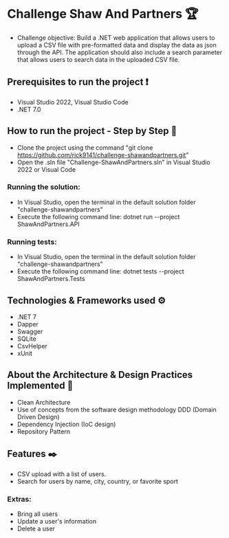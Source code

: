 
# Challenge Shaw And Partners 🏆

- Challenge objective: Build a .NET web application that allows users to upload a CSV file with pre-formatted data and display the data as json through the API. The application should also include a search parameter that allows users to search data in the uploaded CSV file.

## Prerequisites to run the project  ❗
-   Visual Studio 2022, Visual Studio Code
-   .NET 7.0

## How to run the project - Step by Step  🔨
- Clone the project using the command "git clone https://github.com/rick9141/challenge-shawandpartners.git"
-  Open the .sln file "Challenge-ShawAndPartners.sln" in Visual Studio 2022 or Visual Code
 ### Running the solution:
- In Visual Studio, open the terminal in the default solution folder "challenge-shawandpartners"
 - Execute the following command line: dotnet run --project ShawAndPartners.API
### Running tests:
  - In Visual Studio, open the terminal in the default solution folder "challenge-shawandpartners"
  - Execute the following command line: dotnet tests --project ShawAndPartners.Tests
    
## Technologies & Frameworks used ⚙
-   .NET 7
-   Dapper
-   Swagger
-   SQLite
-   CsvHelper
-   xUnit

## About the Architecture & Design Practices Implemented 📐
-   Clean Architecture
-   Use of concepts from the software design methodology DDD (Domain Driven Design)
-   Dependency Injection (IoC design)
-   Repository Pattern

## Features  ✒️

-  CSV upload with a list of users.
-  Search for users by name, city, country, or favorite sport
  ### Extras:
-   Bring all users
-   Update a user's information
-   Delete a user
